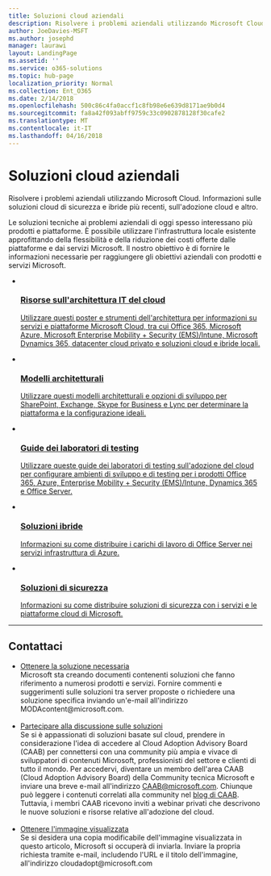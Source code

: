 ```yaml
---
title: Soluzioni cloud aziendali
description: Risolvere i problemi aziendali utilizzando Microsoft Cloud. Informazioni sulle soluzioni cloud di sicurezza e ibride più recenti, sull'adozione cloud e altro.
author: JoeDavies-MSFT
ms.author: josephd
manager: laurawi
layout: LandingPage
ms.assetid: ''
ms.service: o365-solutions
ms.topic: hub-page
localization_priority: Normal
ms.collection: Ent_O365
ms.date: 2/14/2018
ms.openlocfilehash: 500c86c4fa0accf1c8fb98e6e639d8171ae9b0d4
ms.sourcegitcommit: fa8a42f093abff9759c33c0902878128f30cafe2
ms.translationtype: MT
ms.contentlocale: it-IT
ms.lasthandoff: 04/16/2018
---
```

<h1>Soluzioni cloud aziendali</h1>
<p>Risolvere i problemi aziendali utilizzando Microsoft Cloud. Informazioni sulle soluzioni cloud di sicurezza e ibride più recenti, sull'adozione cloud e altro.</p>
<p>Le soluzioni tecniche ai problemi aziendali di oggi spesso interessano più prodotti e piattaforme. È possibile utilizzare l'infrastruttura locale esistente approfittando della flessibilità e della riduzione dei costi offerte dalle piattaforme e dai servizi Microsoft. Il nostro obiettivo è di fornire le informazioni necessarie per raggiungere gli obiettivi aziendali con prodotti e servizi Microsoft.</p>
<ul class="cardsF panelContent">
    <li>
        <a href="/office365/enterprise/microsoft-cloud-it-architecture-resources">
        <div class="cardSize">
            <div class="cardPadding">
                <div class="card">
                    <div class="cardImageOuter">
                        <div class="cardImage">
                            <img src="https://docs.microsoft.com/en-us/media/common/i_cloud_it_architecture.svg" alt="" />
                        </div>
                    </div>
                    <div class="cardText">
                        <h3>Risorse sull'architettura IT del cloud</h3>
                <p>Utilizzare questi poster e strumenti dell'architettura per informazioni su servizi e piattaforme Microsoft Cloud, tra cui Office 365, Microsoft Azure, Microsoft Enterprise Mobility + Security (EMS)/Intune, Microsoft Dynamics 365, datacenter cloud privato e soluzioni cloud e ibride locali.</p>
                    </div>
                </div>
            </div>
        </div>
        </a>
    </li> 
    <li>
        <a href="/office365/enterprise/architectural-models-for-sharepoint-exchange-skype-for-business-and-lync">
        <div class="cardSize">
            <div class="cardPadding">
                <div class="card">
                    <div class="cardImageOuter">
                        <div class="cardImage">
                            <img src="https://docs.microsoft.com/media/common/i_architecture.svg" alt="" />
                        </div>
                    </div>
                    <div class="cardText">
                        <h3>Modelli architetturali</h3>
                <p>Utilizzare questi modelli architetturali e opzioni di sviluppo per SharePoint, Exchange, Skype for Business e Lync per determinare la piattaforma e la configurazione ideali.</p>
                    </div>
                </div>
            </div>
        </div>
        </a>
    </li>
    <li>
        <a href="/office365/enterprise/cloud-adoption-test-lab-guides-tlgs">
        <div class="cardSize">
            <div class="cardPadding">
                <div class="card">
                    <div class="cardImageOuter">
                        <div class="cardImage">
                            <img src="https://docs.microsoft.com/media/common/i_test.svg" alt="" />
                        </div>
                    </div>
                    <div class="cardText">
                        <h3>Guide dei laboratori di testing</h3>
                <p>Utilizzare queste guide dei laboratori di testing sull'adozione del cloud per configurare ambienti di sviluppo e di testing per i prodotti Office 365, Azure, Enterprise Mobility + Security (EMS)/Intune, Dynamics 365 e Office Server.</p>
                    </div>
                </div>
            </div>
        </div>
        </a>
    </li>
    <li>
        <a href="/office365/enterprise/hybrid-solutions">
        <div class="cardSize">
            <div class="cardPadding">
                <div class="card">
                    <div class="cardImageOuter">
                        <div class="cardImage">
                            <img src="https://docs.microsoft.com/en-us/media/common/i_hybrid.svg" alt="" />
                        </div>
                    </div>
                    <div class="cardText">
                        <h3>Soluzioni ibride</h3>
                <p>Informazioni su come distribuire i carichi di lavoro di Office Server nei servizi infrastruttura di Azure.</p>
                    </div>
                </div>
            </div>
        </div>
        </a>
    </li>
    <li>
        <a href="/office365/enterprise/security-solutions">
        <div class="cardSize">
            <div class="cardPadding">
                <div class="card">
                    <div class="cardImageOuter">
                        <div class="cardImage">
                            <img src="https://docs.microsoft.com/media/common/i_cloud-security.svg" alt="" />
                        </div>
                    </div>
                    <div class="cardText">
                        <h3>Soluzioni di sicurezza</h3>
                <p>Informazioni su come distribuire soluzioni di sicurezza con i servizi e le piattaforme cloud di Microsoft.</p>
                    </div>
                </div>
            </div>
        </div>
        </a>
    </li>
</ul>

---

<h2>Contattaci</h2>
<ul>
    <li><a href="mailto:cloudadopt@microsoft.com?Subject=[Cloud%20Adoption%20Content%20Feedback]:%20">Ottenere la soluzione necessaria</a><br>Microsoft sta creando documenti contenenti soluzioni che fanno riferimento a numerosi prodotti e servizi. Fornire commenti e suggerimenti sulle soluzioni tra server proposte o richiedere una soluzione specifica inviando un'e-mail all'indirizzo MODAcontent@microsoft.com.</li><br>
    <li><a href="https://aka.ms/caab">Partecipare alla discussione sulle soluzioni</a><br>Se si è appassionati di soluzioni basate sul cloud, prendere in considerazione l'idea di accedere al Cloud Adoption Advisory Board (CAAB) per connettersi con una community più ampia e vivace di sviluppatori di contenuti Microsoft, professionisti del settore e clienti di tutto il mondo. Per accedervi, diventare un membro dell'area CAAB (Cloud Adoption Advisory Board) della Community tecnica Microsoft e inviare una breve e-mail all'indirizzo <a href="mailto:caab@microsoft.com?Subject=I%20just%20joined%20the%20Cloud%20Adoption%20Advisory%20Board!">CAAB@microsoft.com</a>. Chiunque può leggere i contenuti correlati alla community nel <a href="https://blogs.technet.com/b/solutions_advisory_board/">blog di CAAB</a>. Tuttavia, i membri CAAB ricevono inviti a webinar privati che descrivono le nuove soluzioni e risorse relative all'adozione del cloud.</li><br>
    <li><a href="mailto:cloudadopt@microsoft.com?subject=[Art%20Request]:%20">Ottenere l'immagine visualizzata</a><br>Se si desidera una copia modificabile dell'immagine visualizzata in questo articolo, Microsoft si occuperà di inviarla. Inviare la propria richiesta tramite e-mail, includendo l'URL e il titolo dell'immagine, all'indirizzo cloudadopt@microsoft.com</li>
</ul>